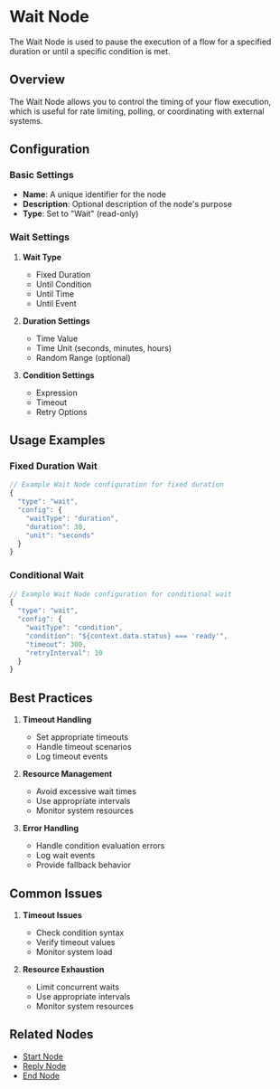 # Wait Node

The Wait Node is used to pause the execution of a flow for a specified duration or until a specific condition is met.

## Overview

The Wait Node allows you to control the timing of your flow execution, which is useful for rate limiting, polling, or coordinating with external systems.

## Configuration

### Basic Settings

- **Name**: A unique identifier for the node
- **Description**: Optional description of the node's purpose
- **Type**: Set to "Wait" (read-only)

### Wait Settings

1. **Wait Type**
   - Fixed Duration
   - Until Condition
   - Until Time
   - Until Event

2. **Duration Settings**
   - Time Value
   - Time Unit (seconds, minutes, hours)
   - Random Range (optional)

3. **Condition Settings**
   - Expression
   - Timeout
   - Retry Options

## Usage Examples

### Fixed Duration Wait

```javascript
// Example Wait Node configuration for fixed duration
{
  "type": "wait",
  "config": {
    "waitType": "duration",
    "duration": 30,
    "unit": "seconds"
  }
}
```

### Conditional Wait

```javascript
// Example Wait Node configuration for conditional wait
{
  "type": "wait",
  "config": {
    "waitType": "condition",
    "condition": "${context.data.status} === 'ready'",
    "timeout": 300,
    "retryInterval": 10
  }
}
```

## Best Practices

1. **Timeout Handling**
   - Set appropriate timeouts
   - Handle timeout scenarios
   - Log timeout events

2. **Resource Management**
   - Avoid excessive wait times
   - Use appropriate intervals
   - Monitor system resources

3. **Error Handling**
   - Handle condition evaluation errors
   - Log wait events
   - Provide fallback behavior

## Common Issues

1. **Timeout Issues**
   - Check condition syntax
   - Verify timeout values
   - Monitor system load

2. **Resource Exhaustion**
   - Limit concurrent waits
   - Use appropriate intervals
   - Monitor system resources

## Related Nodes

- [Start Node](./start-node.md)
- [Reply Node](./reply-node.md)
- [End Node](./end-node.md) 